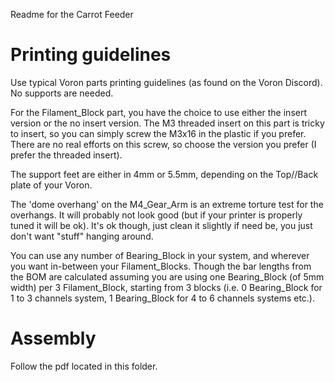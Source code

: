 Readme for the Carrot Feeder

# Printing guidelines
Use typical Voron parts printing guidelines (as found on the Voron Discord). No supports are needed.

For the Filament_Block part, you have the choice to use either the insert version or the no insert version. The M3 threaded insert on this part is tricky to insert, so you can simply screw the M3x16 in the plastic if you prefer. There are no real efforts on this screw, so choose the version you prefer (I prefer the threaded insert).

The support feet are either in 4mm or 5.5mm, depending on the Top//Back plate of your Voron.

The 'dome overhang' on the M4_Gear_Arm is an extreme torture test for the overhangs. It will probably not look good (but if your printer is properly tuned it will be ok). It's ok though, just clean it slightly if need be, you just don't want "stuff" hanging around.

You can use any number of Bearing_Block in your system, and wherever you want in-between your Filament_Blocks. Though the bar lengths from the BOM are calculated assuming you are using one Bearing_Block (of 5mm width) per 3 Filament_Block, starting from 3 blocks (i.e. 0 Bearing_Block for 1 to 3 channels system, 1 Bearing_Block for 4 to 6 channels systems etc.).

# Assembly
Follow the pdf located in this folder.
